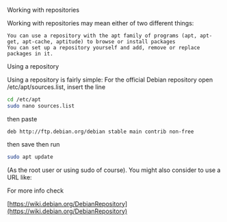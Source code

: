 Working with repositories

Working with repositories may mean either of two different things:

    You can use a repository with the apt family of programs (apt, apt-get, apt-cache, aptitude) to browse or install packages
    You can set up a repository yourself and add, remove or replace packages in it. 

Using a repository

Using a repository is fairly simple: For the official Debian repository open /etc/apt/sources.list, insert the line
```bash
cd /etc/apt
sudo nano sources.list
```
then paste

 ```deb http://ftp.debian.org/debian stable main contrib non-free``` 
 
then save
then run

```bash
sudo apt update
```

(As the root user or using sudo of course). You might also consider to use a URL like: 


For more info check 

[https://wiki.debian.org/DebianRepository](https://wiki.debian.org/DebianRepository)
